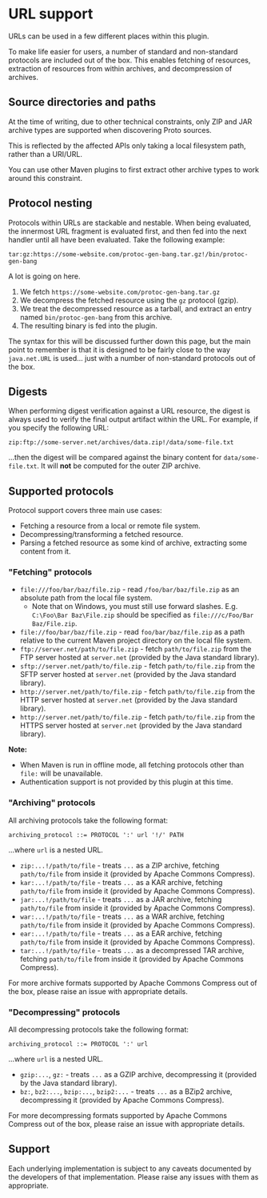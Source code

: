# URL support

<div id="pmp-toc"></div>

URLs can be used in a few different places within this plugin.

To make life easier for users, a number of standard and non-standard protocols
are included out of the box. This enables fetching of resources, extraction of
resources from within archives, and decompression of archives.

## Source directories and paths

At the time of writing, due to other technical constraints, only ZIP and JAR archive types are
supported when discovering Proto sources.

This is reflected by the affected APIs only taking a local filesystem path, rather than a URI/URL.

You can use other Maven plugins to first extract other archive types to work around this
constraint.

## Protocol nesting

Protocols within URLs are stackable and nestable. When being evaluated, the innermost
URL fragment is evaluated first, and then fed into the next handler until all have
been evaluated. Take the following example:

```
tar:gz:https://some-website.com/protoc-gen-bang.tar.gz!/bin/protoc-gen-bang
```

A lot is going on here.

1. We fetch `https://some-website.com/protoc-gen-bang.tar.gz`
2. We decompress the fetched resource using the `gz` protocol (gzip).
3. We treat the decompressed resource as a tarball, and extract an entry named
  `bin/protoc-gen-bang` from this archive.
4. The resulting binary is fed into the plugin.

The syntax for this will be discussed further down this page, but the main point to remember
is that it is designed to be fairly close to the way `java.net.URL` is used... just with
a number of non-standard protocols out of the box.

## Digests

When performing digest verification against a URL resource, the digest is always
used to verify the final output artifact within the URL. For example, if you specify
the following URL:

```
zip:ftp://some-server.net/archives/data.zip!/data/some-file.txt
```

...then the digest will be compared against the binary content for `data/some-file.txt`.
It will **not** be computed for the outer ZIP archive.

## Supported protocols

Protocol support covers three main use cases:

- Fetching a resource from a local or remote file system.
- Decompressing/transforming a fetched resource.
- Parsing a fetched resource as some kind of archive, extracting some content from it.

### "Fetching" protocols

- `file:///foo/bar/baz/file.zip` - read `/foo/bar/baz/file.zip` as an absolute path from
  the local file system.
    - Note that on Windows, you must still use forward slashes. E.g. `C:\Foo\Bar Baz\File.zip`
      should be specified as `file:///c/Foo/Bar Baz/File.zip`.
- `file://foo/bar/baz/file.zip` - read `foo/bar/baz/file.zip` as a path relative to the
  current Maven project directory on the local file system.
- `ftp://server.net/path/to/file.zip` - fetch `path/to/file.zip` from the FTP server
  hosted at `server.net` (provided by the Java standard library).
- `sftp://server.net/path/to/file.zip` - fetch `path/to/file.zip` from the SFTP server
  hosted at `server.net` (provided by the Java standard library).
- `http://server.net/path/to/file.zip` - fetch `path/to/file.zip` from the HTTP server
  hosted at `server.net` (provided by the Java standard library).
- `http://server.net/path/to/file.zip` - fetch `path/to/file.zip` from the HTTPS server
  hosted at `server.net` (provided by the Java standard library).

**Note:**

- When Maven is run in offline mode, all fetching protocols other than `file:` will be
  unavailable.
- Authentication support is not provided by this plugin at this time.

### "Archiving" protocols

All archiving protocols take the following format:

```
archiving_protocol ::= PROTOCOL ':' url '!/' PATH
```

...where `url` is a nested URL.

- `zip:...!/path/to/file` - treats `...` as a ZIP archive, fetching `path/to/file` from
  inside it (provided by Apache Commons Compress).
- `kar:...!/path/to/file` - treats `...` as a KAR archive, fetching `path/to/file` from
  inside it (provided by Apache Commons Compress).
- `jar:...!/path/to/file` - treats `...` as a JAR archive, fetching `path/to/file` from
  inside it (provided by Apache Commons Compress).
- `war:...!/path/to/file` - treats `...` as a WAR archive, fetching `path/to/file` from
  inside it (provided by Apache Commons Compress).
- `ear:...!/path/to/file` - treats `...` as a EAR archive, fetching `path/to/file` from
  inside it (provided by Apache Commons Compress).
- `tar:...!/path/to/file` - treats `...` as a decompressed TAR archive, fetching
  `path/to/file` from inside it (provided by Apache Commons Compress).

For more archive formats supported by Apache Commons Compress out of the box, please raise
an issue with appropriate details.

### "Decompressing" protocols

All decompressing protocols take the following format:

```
archiving_protocol ::= PROTOCOL ':' url
```

...where `url` is a nested URL.

- `gzip:...`, `gz:` - treats `...` as a GZIP archive, decompressing it (provided by the
  Java standard library).
- `bz:`, `bz2:...`, `bzip:...`, `bzip2:...` - treats `...` as a BZip2 archive, decompressing it
  (provided by Apache Commons Compress).

For more decompressing formats supported by Apache Commons Compress out of the box, please
raise an issue with appropriate details.

## Support

Each underlying implementation is subject to any caveats documented by the developers
of that implementation. Please raise any issues with them as appropriate.
